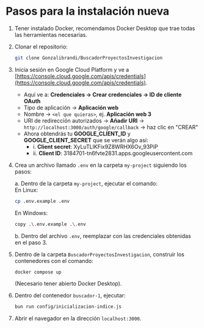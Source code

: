 
# Pasos para la instalación nueva

1. Tener instalado Docker, recomendamos Docker Desktop que trae todas las herramientas necesarias.

2. Clonar el repositorio:

   ```bash
   git clone Gonzalibrandi/BuscadorProyectosInvestigacion
   ```

3. Inicia sesión en Google Cloud Platform y ve a [https://console.cloud.google.com/apis/credentials](https://console.cloud.google.com/apis/credentials).
   
   - Aquí ve a: **Credenciales → Crear credenciales → ID de cliente OAuth**  
   - Tipo de aplicación → **Aplicación web**  
   - Nombre → `<el que quieras>`, ej. **Aplicación web 3**  
   - URI de redirección autorizados → **Añadir URI** → `http://localhost:3000/auth/google/callback` → haz clic en "CREAR"  
   - Ahora obtendrás tu **GOOGLE_CLIENT_ID** y **GOOGLE_CLIENT_SECRET** que se verán algo así:
     - i. **Client secret**: XyLuTLlKFix9Z8WRHX6Ov_93PiP  
     - ii. **Client ID**: 3184701-tn6fvte2831.apps.googleusercontent.com

5. Crea un archivo llamado `.env` en la carpeta `my-project` siguiendo los pasos:

   a. Dentro de la carpeta `my-project`, ejecutar el comando:  
      En Linux:
      ```bash
      cp .env.example .env
      ```
      En Windows:
      ```bash
      copy .\.env.example .\.env
      ```

   b. Dentro del archivo `.env`, reemplazar con las credenciales obtenidas en el paso 3.

6. Dentro de la carpeta `BuscadorProyectosInvestigacion`, construir los contenedores con el comando:
   ```bash
   docker compose up
   ```
   (Necesario tener abierto Docker Desktop).

7. Dentro del contenedor `buscador-1`, ejecutar:
   ```bash
   bun run config/inicializacion-indice.js
   ```

8. Abrir el navegador en la dirección `localhost:3000`.
